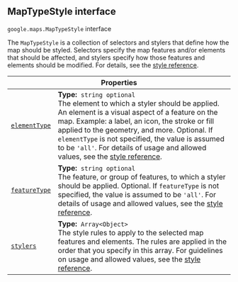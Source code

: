 
<h2 id="MapTypeStyle">MapTypeStyle interface</h2>
<p>
<code><span itemprop="path">google.maps</span>.<span itemprop="name">MapTypeStyle</span></code>
interface
</p>
<p>The <code>MapTypeStyle</code> is a collection of selectors and stylers that define how the map should be styled. Selectors specify the map features and/or elements that should be affected, and stylers specify how those features and elements should be modified. For details, see the <a href="https://developers.google.com/maps/documentation/javascript/style-reference">style reference</a>.</p>
<div class="devsite-table-wrapper"><table class="properties responsive" summary="interface MapTypeStyle - Properties">
<thead>
<tr><th colspan="2">Properties</th>
</tr></thead>
<tbody>
<tr id="MapTypeStyle.elementType">
<td itemprop="property"><code><a class="secret-link" href="#MapTypeStyle.elementType"><span>elementType</span></a></code></td>
<td><div><strong>Type:</strong>&nbsp; <code>string <span class="optional-type-annotation">optional</span></code></div>
<div class="desc">The element to which a styler should be applied. An element is a visual aspect of a feature on the map. Example: a label, an icon, the stroke or fill applied to the geometry, and more. Optional. If <code>elementType</code> is not specified, the value is assumed to be <code>'all'</code>. For details of usage and allowed values, see the <a href="https://developers.google.com/maps/documentation/javascript/style-reference#style-elements">style reference</a>.</div></td>
</tr>
<tr id="MapTypeStyle.featureType">
<td itemprop="property"><code><a class="secret-link" href="#MapTypeStyle.featureType"><span>featureType</span></a></code></td>
<td><div><strong>Type:</strong>&nbsp; <code>string <span class="optional-type-annotation">optional</span></code></div>
<div class="desc">The feature, or group of features, to which a styler should be applied. Optional. If <code>featureType</code> is not specified, the value is assumed to be <code>'all'</code>. For details of usage and allowed values, see the <a href="https://developers.google.com/maps/documentation/javascript/style-reference#style-features">style reference</a>.</div></td>
</tr>
<tr id="MapTypeStyle.stylers">
<td itemprop="property"><code><a class="secret-link" href="#MapTypeStyle.stylers"><span>stylers</span></a></code></td>
<td><div><strong>Type:</strong>&nbsp; <code>Array&lt;Object&gt;</code></div>
<div class="desc">The style rules to apply to the selected map features and elements. The rules are applied in the order that you specify in this array. For guidelines on usage and allowed values, see the <a href="https://developers.google.com/maps/documentation/javascript/style-reference#stylers">style reference</a>.</div></td>
</tr>
</tbody>
</table></div>
<script src="replace_links.js"></script>
